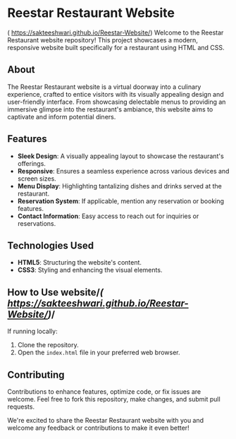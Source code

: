 # Reestar Restaurant Website

( https://sakteeshwari.github.io/Reestar-Website/)
Welcome to the Reestar Restaurant website repository! This project showcases a modern, responsive website built specifically for a restaurant using HTML and CSS.

## About

The Reestar Restaurant website is a virtual doorway into a culinary experience, crafted to entice visitors with its visually appealing design and user-friendly interface. From showcasing delectable menus to providing an immersive glimpse into the restaurant's ambiance, this website aims to captivate and inform potential diners.

## Features

- **Sleek Design**: A visually appealing layout to showcase the restaurant's offerings.
- **Responsive**: Ensures a seamless experience across various devices and screen sizes.
- **Menu Display**: Highlighting tantalizing dishes and drinks served at the restaurant.
- **Reservation System**: If applicable, mention any reservation or booking features.
- **Contact Information**: Easy access to reach out for inquiries or reservations.

## Technologies Used

- **HTML5**: Structuring the website's content.
- **CSS3**: Styling and enhancing the visual elements.

## How to Use website/*( https://sakteeshwari.github.io/Reestar-Website/)*/

If running locally:
1. Clone the repository.
2. Open the `index.html` file in your preferred web browser.

## Contributing

Contributions to enhance features, optimize code, or fix issues are welcome. Feel free to fork this repository, make changes, and submit pull requests.

We're excited to share the Reestar Restaurant website with you and welcome any feedback or contributions to make it even better!
